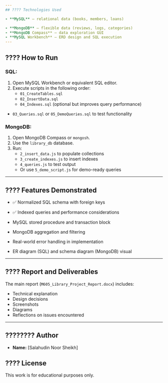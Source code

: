 ```yaml
---
## ???? Technologies Used

- **MySQL** – relational data (books, members, loans)

- **MongoDB** – flexible data (reviews, logs, categories)
- **MongoDB Compass** – data exploration GUI
- **MySQL Workbench** – ERD design and SQL execution
---
```


## ???? How to Run

### SQL:
1. Open MySQL Workbench or equivalent SQL editor.
2. Execute scripts in the following order:
   - `01_CreateTables.sql`
   - `02_InsertData.sql`
   - `04_Indexes.sql` (optional but improves query performance)
- `03_Queries.sql` or `05_DemoQueries.sql` to test functionality
### MongoDB:

1. Open MongoDB Compass or `mongosh`.
2. Use the `library_db` database.
3. Run:
   - `2_insert_data.js` to populate collections
   - `3_create_indexes.js` to insert indexes
   - `4_queries.js` to test output
   - Or use `5_demo_script.js` for demo-ready queries
---

## ???? Features Demonstrated

- ✅ Normalized SQL schema with foreign keys

- ✅ Indexed queries and performance considerations
- MySQL stored procedure and transaction block
- MongoDB aggregation and filtering
- Real-world error handling in implementation
- ER diagram (SQL) and schema diagram (MongoDB) visual
---

## ???? Report and Deliverables

The main report (`M605_Library_Project_Report.docx`) includes:

- Technical explanation
- Design decisions
- Screenshots
- Diagrams
- Reflections on issues encountered
---

## ????‍???? Author

- **Name:** [Salahudin Noor Sheikh]


## ????️ License

This work is for educational purposes only.

